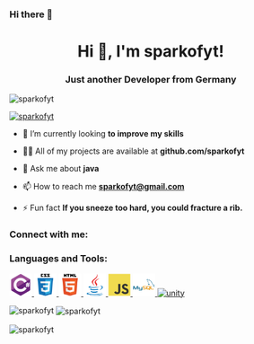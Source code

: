 ### Hi there 👋

<h1 align="center">Hi 👋, I'm sparkofyt!</h1>
<h3 align="center">Just another Developer from Germany</h3>

<p align="left"> <img src="https://komarev.com/ghpvc/?username=sparkofyt&label=Profile%20views&color=0e75b6&style=flat" alt="sparkofyt" /> </p>

<p align="left"> <a href="https://github.com/ryo-ma/github-profile-trophy"><img src="https://github-profile-trophy.vercel.app/?username=sparkofyt" alt="sparkofyt" /></a> </p>

- 🌱 I’m currently looking **to improve my skills**

- 👨‍💻 All of my projects are available at **github.com/sparkofyt**

- 💬 Ask me about **java**

- 📫 How to reach me **sparkofyt@gmail.com**

- ⚡ Fun fact **If you sneeze too hard, you could fracture a rib.**

<h3 align="left">Connect with me:</h3>
<p align="left">
</p>

<h3 align="left">Languages and Tools:</h3>
<p align="left"> <a href="https://www.w3schools.com/cs/" target="_blank" rel="noreferrer"> <img src="https://raw.githubusercontent.com/devicons/devicon/master/icons/csharp/csharp-original.svg" alt="csharp" width="40" height="40"/> </a> <a href="https://www.w3schools.com/css/" target="_blank" rel="noreferrer"> <img src="https://raw.githubusercontent.com/devicons/devicon/master/icons/css3/css3-original-wordmark.svg" alt="css3" width="40" height="40"/> </a> <a href="https://www.w3.org/html/" target="_blank" rel="noreferrer"> <img src="https://raw.githubusercontent.com/devicons/devicon/master/icons/html5/html5-original-wordmark.svg" alt="html5" width="40" height="40"/> </a> <a href="https://www.java.com" target="_blank" rel="noreferrer"> <img src="https://raw.githubusercontent.com/devicons/devicon/master/icons/java/java-original.svg" alt="java" width="40" height="40"/> </a> <a href="https://developer.mozilla.org/en-US/docs/Web/JavaScript" target="_blank" rel="noreferrer"> <img src="https://raw.githubusercontent.com/devicons/devicon/master/icons/javascript/javascript-original.svg" alt="javascript" width="40" height="40"/> </a> <a href="https://www.mysql.com/" target="_blank" rel="noreferrer"> <img src="https://raw.githubusercontent.com/devicons/devicon/master/icons/mysql/mysql-original-wordmark.svg" alt="mysql" width="40" height="40"/> </a> <a href="https://unity.com/" target="_blank" rel="noreferrer"> <img src="https://www.vectorlogo.zone/logos/unity3d/unity3d-icon.svg" alt="unity" width="40" height="40"/> </a> </p>

<p><img align="left" src="https://github-readme-stats.vercel.app/api/top-langs?username=sparkofyt&show_icons=true&theme=dark&locale=en&layout=compact" alt="sparkofyt" /></p>

<p>&nbsp;<img align="center" src="https://github-readme-stats.vercel.app/api?username=sparkofyt&show_icons=true&theme=dark&locale=en" alt="sparkofyt" /></p>

<p><img align="center" src="https://github-readme-streak-stats.herokuapp.com/?user=sparkofyt&theme=dark" alt="sparkofyt" /></p>
